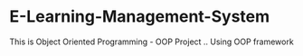 # E-Learning-Management-System
This is  Object Oriented Programming - OOP Project .. Using OOP framework 
